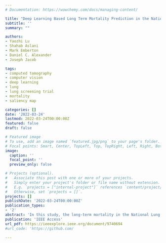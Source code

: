 ```yaml
---
# Documentation: https://wowchemy.com/docs/managing-content/

title: "Deep Learning Based Long Term Mortality Prediction in the National Lung Screening Trial"
subtitle: ''
summary: ""

authors:
- Yaozhi Lu
- Shahab Aslani
- Mark Emberton
- Daniel C. Alexander
- Joseph Jacob

tags:
- computed tomography
- computer vision
- deep learning
- lung
- lung screening trial
- mortality
- saliency map

categories: []
date: '2022-03-24'
lastmod: 2022-03-24T00:00:00Z
featured: false
draft: false

# Featured image
# To use, add an image named `featured.jpg/png` to your page's folder.
# Focal points: Smart, Center, TopLeft, Top, TopRight, Left, Right, BottomLeft, Bottom, BottomRight.
image:
  caption: ''
  focal_point: ''
  preview_only: false

# Projects (optional).
#   Associate this post with one or more of your projects.
#   Simply enter your project's folder or file name without extension.
#   E.g. `projects = ["internal-project"]` references `content/project/deep-learning/index.md`.
#   Otherwise, set `projects = []`.
projects: []
publishDate: '2022-03-24T00:00:00Z'
publication_types:
- '2'
abstract: 'In this study, the long-term mortality in the National Lung Screening Trial (NLST) was investigated using a deep learning-based method. Binary classification of the non-lung-cancer mortality (i.e. cardiovascular and respiratory mortality) was performed using neural network models centered around a 3D-ResNet. The models were trained on a participant age, gender, and smoking history matched cohort. Utilising both the 3D CT scan and clinical information, the models can achieve an AUC of 0.73 which outperforms humans at cardiovascular mortality prediction. By interpreting the trained models with 3D saliency maps, we examined the features on the CT scans that correspond to the mortality signal. The saliency maps can potentially assist the clinicians’ and radiologists’ to identify regions of concern on the image that may indicate the need to adopt preventative healthcare management strategies to prolong the patients’ life expectancy.'
publication: 'IEEE Access'
url_pdf: https://ieeexplore.ieee.org/document/9740694
#url_code: 'https://github.com/

---
```

